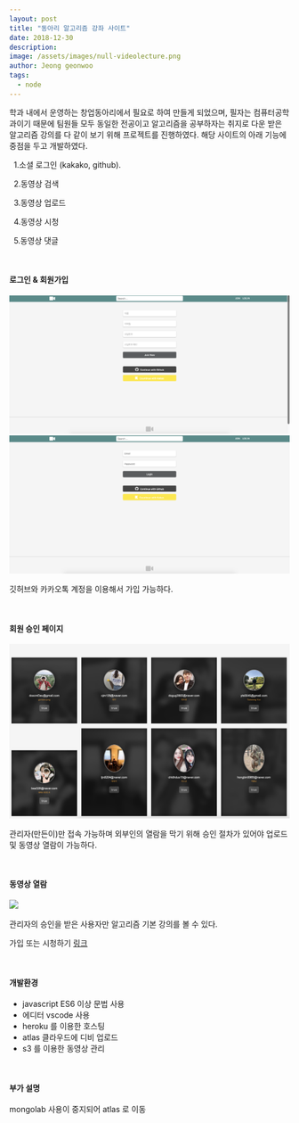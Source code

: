 ```yaml
---
layout: post
title: "동아리 알고리즘 강좌 사이트"
date: 2018-12-30
description:
image: /assets/images/null-videolecture.png
author: Jeong geonwoo
tags:
  - node
---
```


학과 내에서 운영하는 창업동아리에서 필요로 하여 만들게 되었으며, 필자는 컴퓨터공학과이기 때문에 팀원들 모두 동일한 전공이고 알고리즘을 공부하자는 취지로 다운 받은 알고리즘 강의를 다 같이 보기 위해 프로젝트를 진행하였다. 해당 사이트의 아래 기능에 중점을 두고 개발하였다.

&nbsp; 1.소셜 로그인 (kakako, github).

&nbsp; 2.동영상 검색

&nbsp; 3.동영상 업로드

&nbsp; 4.동영상 시청

&nbsp; 5.동영상 댓글

<br/>

#### 로그인 & 회원가입

![](/assets/images/joinPage.png)
![](/assets/images/loginPage.png)

깃허브와 카카오톡 계정을 이용해서 가입 가능하다.

<br/>

#### 회원 승인 페이지

![](/assets/images/userControllPage.png)

관리자(만든이)만 접속 가능하며 외부인의 열람을 막기 위해
승인 절차가 있어야 업로드 및 동영상 열람이 가능하다.

<br/>

#### 동영상 열람

![](/assets/images/mainpage_login.png)

관리자의 승인을 받은 사용자만
알고리즘 기본 강의를 볼 수 있다.

가입 또는 시청하기 [링크](https://null-lecture.herokuapp.com/)

<br/>

#### 개발환경

- javascript ES6 이상 문법 사용
- 에디터 vscode 사용
- heroku 를 이용한 호스팅
- atlas 클라우드에 디비 업로드
- s3 를 이용한 동영상 관리

<br/>

#### 부가 설명

mongolab 사용이 중지되어 atlas 로 이동
